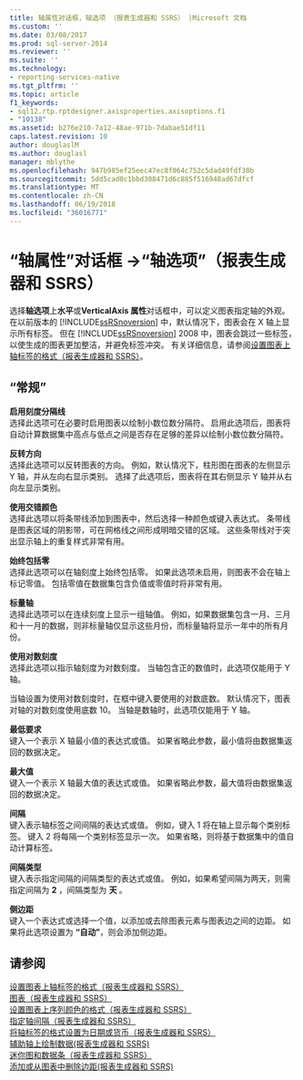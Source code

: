 ```yaml
---
title: 轴属性对话框，轴选项 （报表生成器和 SSRS） |Microsoft 文档
ms.custom: ''
ms.date: 03/08/2017
ms.prod: sql-server-2014
ms.reviewer: ''
ms.suite: ''
ms.technology:
- reporting-services-native
ms.tgt_pltfrm: ''
ms.topic: article
f1_keywords:
- sql12.rtp.rptdesigner.axisproperties.axisoptions.f1
- "10138"
ms.assetid: b276e210-7a12-48ae-971b-7dabae51df11
caps.latest.revision: 10
author: douglaslM
ms.author: douglasl
manager: mblythe
ms.openlocfilehash: 947b985ef25eec47ec8f064c752c5dad49fdf30b
ms.sourcegitcommit: 5dd5cad0c1bbd308471d6c885f516948ad67dfcf
ms.translationtype: MT
ms.contentlocale: zh-CN
ms.lasthandoff: 06/19/2018
ms.locfileid: "36016771"
---
```

# <a name="axis-properties-dialog-box-axis-options-report-builder-and-ssrs"></a>“轴属性”对话框 ->“轴选项”（报表生成器和 SSRS）
  选择**轴选项**上**水平**或**VerticalAxis 属性**对话框中，可以定义图表指定轴的外观。 在以前版本的 [!INCLUDE[ssRSnoversion](../includes/ssrsnoversion-md.md)] 中，默认情况下，图表会在 X 轴上显示所有标签。 但在 [!INCLUDE[ssRSnoversion](../includes/ssrsnoversion-md.md)] 2008 中，图表会跳过一些标签，以使生成的图表更加整洁，并避免标签冲突。 有关详细信息，请参阅[设置图表上轴标签的格式（报表生成器和 SSRS）](report-design/formatting-axis-labels-on-a-chart-report-builder-and-ssrs.md)。  
  
## <a name="options"></a>“常规”  
 **启用刻度分隔线**  
 选择此选项可在必要时启用图表以绘制小数位数分隔符。 启用此选项后，图表将自动计算数据集中高点与低点之间是否存在足够的差异以绘制小数位数分隔符。  
  
 **反转方向**  
 选择此选项可以反转图表的方向。 例如，默认情况下，柱形图在图表的左侧显示 Y 轴，并从左向右显示类别。 选择了此选项后，图表将在其右侧显示 Y 轴并从右向左显示类别。  
  
 **使用交错颜色**  
 选择此选项以将条带线添加到图表中，然后选择一种颜色或键入表达式。 条带线是图表区域的阴影带，可在网格线之间形成明暗交错的区域。 这些条带线对于突出显示轴上的重复样式非常有用。  
  
 **始终包括零**  
 选择此选项可以在轴刻度上始终包括零。 如果此选项未启用，则图表不会在轴上标记零值。 包括零值在数据集包含负值或零值时将非常有用。  
  
 **标量轴**  
 选择此选项可以在连续刻度上显示一组轴值。 例如，如果数据集包含一月、三月和十一月的数据，则非标量轴仅显示这些月份，而标量轴将显示一年中的所有月份。  
  
 **使用对数刻度**  
 选择此选项以指示轴刻度为对数刻度。 当轴包含正的数值时，此选项仅能用于 Y 轴。  
  
 当轴设置为使用对数刻度时，在框中键入要使用的对数底数。 默认情况下，图表对轴的对数刻度使用底数 10。 当轴是数轴时，此选项仅能用于 Y 轴。  
  
 **最低要求**  
 键入一个表示 X 轴最小值的表达式或值。 如果省略此参数，最小值将由数据集返回的数据决定。  
  
 **最大值**  
 键入一个表示 X 轴最大值的表达式或值。 如果省略此参数，最大值将由数据集返回的数据决定。  
  
 **间隔**  
 键入表示轴标签之间间隔的表达式或值。 例如，键入 1 将在轴上显示每个类别标签。 键入 2 将每隔一个类别标签显示一次。 如果省略，则将基于数据集中的值自动计算标签。  
  
 **间隔类型**  
 键入表示指定间隔的间隔类型的表达式或值。 例如，如果希望间隔为两天，则需指定间隔为 **2** ，间隔类型为 **天** 。  
  
 **侧边距**  
 键入一个表达式或选择一个值，以添加或去除图表元素与图表边之间的边距。 如果将此选项设置为 **“自动”**，则会添加侧边距。  
  
## <a name="see-also"></a>请参阅  
 [设置图表上轴标签的格式（报表生成器和 SSRS）](report-design/formatting-axis-labels-on-a-chart-report-builder-and-ssrs.md)   
 [图表（报表生成器和 SSRS）](report-design/charts-report-builder-and-ssrs.md)   
 [设置图表上序列颜色的格式（报表生成器和 SSRS）](report-design/formatting-series-colors-on-a-chart-report-builder-and-ssrs.md)   
 [指定轴间隔（报表生成器和 SSRS）](report-design/specify-an-axis-interval-report-builder-and-ssrs.md)   
 [将轴标签的格式设置为日期或货币（报表生成器和 SSRS）](report-design/format-axis-labels-as-dates-or-currencies-report-builder-and-ssrs.md)   
 [辅助轴上绘制数据&#40;报表生成器和 SSRS&#41;](report-design/plot-data-on-a-secondary-axis-report-builder-and-ssrs.md)   
 [迷你图和数据条（报表生成器和 SSRS）](report-design/sparklines-and-data-bars-report-builder-and-ssrs.md)   
 [添加或从图表中删除边距&#40;报表生成器和 SSRS&#41;](report-design/add-or-remove-margins-from-a-chart-report-builder-and-ssrs.md)  
  
  